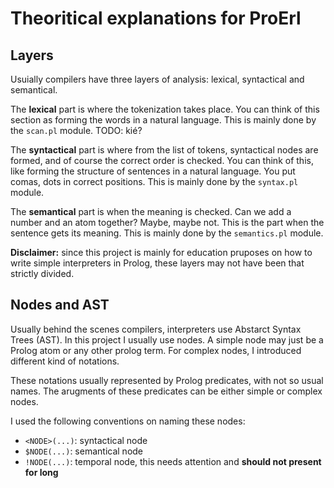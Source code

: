 # Theoritical explanations for ProErl

## Layers

Usuially compilers have three layers of analysis: lexical, syntactical and semantical.

The **lexical** part is where the tokenization takes place. You can think of this section 
as forming the words in a natural language. This is mainly done by the `scan.pl` module.
TODO: kié?

The **syntactical** part is where from the list of tokens, syntactical nodes are formed,
and of course the correct order is checked. You can think of this, like forming the
structure of sentences in a natural language. You put comas, dots in correct positions.
This is mainly done by the `syntax.pl` module.

The **semantical** part is when the meaning is checked. Can we add a number and an atom
together? Maybe, maybe not. This is the part when the sentence gets its meaning.
This is mainly done by the `semantics.pl` module.

**Disclaimer:** since this project is mainly for education pruposes on how to write
simple interpreters in Prolog, these layers may not have been that strictly divided.

## Nodes and AST

Usually behind the scenes compilers, interpreters use Abstarct Syntax Trees (AST).
In this project I usually use nodes. A simple node may just be a Prolog atom or 
any other prolog term. For complex nodes, I introduced different kind of notations.

These notations usually represented by Prolog predicates, with not so usual names.
The arugments of these predicates can be either simple or complex nodes.

I used the following conventions on naming these nodes:
- `<NODE>(...)`: syntactical node
- `$NODE(...)`: semantical node
- `!NODE(...)`: temporal node, this needs attention and **should not present for long**